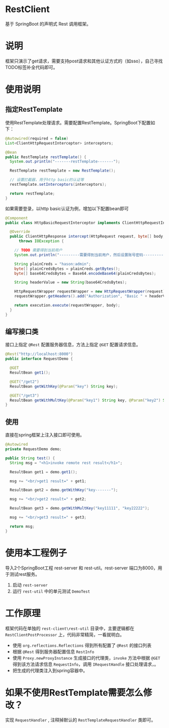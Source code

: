 # RestClient

基于 SpringBoot 的声明式 Rest 调用框架。

# 说明

框架只演示了get请求，需要支持post请求和其他认证方式的（如sso），自己寻找TODO标签补全代码即可。



# 使用说明

## 指定RestTemplate

使用RestTemplate处理请求。需要配置RestTemplate。SpringBoot下配置如下：

```Java
@Autowired(required = false)
List<ClientHttpRequestInterceptor> interceptors;

@Bean
public RestTemplate restTemplate() {
  System.out.println("-------restTemplate-------");

  RestTemplate restTemplate = new RestTemplate();

  // 设置拦截器，用于http basic的认证等
  restTemplate.setInterceptors(interceptors);

  return restTemplate;
}
```

如果需要登录，以http basic认证为例，增加以下配置bean即可

```Java
@Component
public class HttpBasicRequestInterceptor implements ClientHttpRequestInterceptor {

  @Override
  public ClientHttpResponse intercept(HttpRequest request, byte[] body, ClientHttpRequestExecution execution)
      throws IOException {

    // TODO 需要得到当前用户
    System.out.println("---------需要得到当前用户，然后设置账号密码-----------");

    String plainCreds = "hason:admin";
    byte[] plainCredsBytes = plainCreds.getBytes();
    byte[] base64CredsBytes = Base64.encodeBase64(plainCredsBytes);

    String headerValue = new String(base64CredsBytes);

    HttpRequestWrapper requestWrapper = new HttpRequestWrapper(request);
    requestWrapper.getHeaders().add("Authorization", "Basic " + headerValue);

    return execution.execute(requestWrapper, body);
  }
}
```

## 编写接口类

接口上指定 `@Rest` 配置服务器信息，方法上指定 `@GET` 配置请求信息。

```Java
@Rest("http://localhost:8000")
public interface RequestDemo {

  @GET
  ResultBean get1();

  @GET("/get2")
  ResultBean getWithKey(@Param("key") String key);

  @GET("/get3")
  ResultBean getWithMultKey(@Param("key1") String key, @Param("key2") String key2);
}
```


## 使用

直接在spring框架上注入接口即可使用。

```Java
@Autowired
private RequestDemo demo;

public String test() {
  String msg = "<h1>invoke remote rest result</h1>";

  ResultBean get1 = demo.get1();

  msg += "<br/>get1 result=" + get1;

  ResultBean get2 = demo.getWithKey("key-------");

  msg += "<br/>get2 result=" + get2;

  ResultBean get3 = demo.getWithMultKey("key11111", "key22222");

  msg += "<br/>get3 result=" + get3;

  return msg;
}
```

# 使用本工程例子

导入2个SpringBoot工程 rest-server 和 rest-util。rest-server 端口为8000，用于测试rest服务。 

1. 启动 `rest-server`
2. 运行 `rest-util` 中的单元测试 `DemoTest`

# 工作原理

框架代码在单独的 `rest-client\rest-util` 目录中，主要逻辑都在 `RestClientPostProcessor` 上，代码非常精简，一看就明白。

* 使用 `org.reflections.Reflections` 得到所有配置了 `@Rest` 的接口列表
* 根据 `@Rest` 得到服务器配置信息 `RestInfo`
* 使用 `Proxy.newProxyInstance` 生成接口的代理类，`invoke` 方法中根据 `@GET` 得到该方法请求信息 `RequestInfo`，调用 `IRequestHandle` 接口处理请求，。
* 把生成的代理类注入到spring容器中。

# 如果不使用RestTemplate需要怎么修改？

实现 `RequestHandler` , 注释掉默认的 `RestTemplateRequestHandler` 类即可。